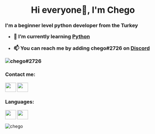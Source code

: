 <h1 align="center">Hi everyone👋, I'm Chego</h1>

<h3 align="left">I'm a beginner level python developer from the Turkey

- 🌱 I’m currently learning **[Python](https://www.python.org/)**

- 📫 You can reach me by adding **chego#2726 on [Discord](https://discord.com/users/645947614826725376)**

![chego#2726](https://lanyard-profile-readme.vercel.app/api/645947614826725376)

<h3 align="left">Contact me:</h3>
<p align="left">
<a href="https://discord.com/users/645947614826725376"
target="blank"><img align="center" src="https://unpkg.com/simple-icons@v7/icons/discord.svg" height="30" width="35" /></a>
<a href="https://instagram.com/chegoxrd"
target="blank"><img align="center" src="https://unpkg.com/simple-icons@v7/icons/instagram.svg" height="30" width="35" /></a>
</p>

<h3 align="left">Languages:</h3>
<p align=left">
<a href="https://nodejs.org/en/"
target="blank"><img align="center" src="https://unpkg.com/simple-icons@v7/icons/nodedotjs.svg" height="30" width="35" /></a>
<a href="https://www.python.org/"
target="blank"><img align="center" src="https://unpkg.com/simple-icons@v7/icons/python.svg" height="30" width="35" /></a>
</p>


![chego](https://www.hizliresim.com/nz9f4j6)
